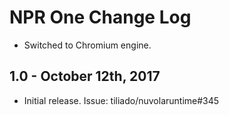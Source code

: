 NPR One Change Log
======================

  * Switched to Chromium engine.

1.0 - October 12th, 2017
---------------------

  * Initial release. Issue: tiliado/nuvolaruntime#345
